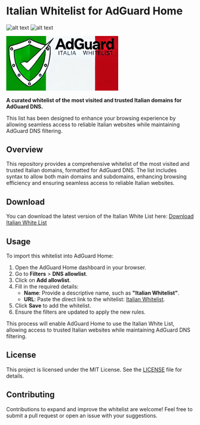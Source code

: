 # Italian Whitelist for AdGuard Home
![alt text](https://badgen.net/badge/platform/AdGuard/orange?) ![alt text](https://badgen.net/badge/content/whitelist/green?)

<img src="https://github.com/paolo-hub/Italian-AdGuard-Whitelist/blob/8995951471866f8a07a24cc781ac96272b5f9078/Italian%20Whitelist.jpg" alt="Italian Whitelist" width="300"/>

**A curated whitelist of the most visited and trusted Italian domains for AdGuard DNS.**  

This list has been designed to enhance your browsing experience by allowing seamless access to reliable Italian websites while maintaining AdGuard DNS filtering.

## Overview

This repository provides a comprehensive whitelist of the most visited and trusted Italian domains, formatted for AdGuard DNS. The list includes syntax to allow both main domains and subdomains, enhancing browsing efficiency and ensuring seamless access to reliable Italian websites.

## Download

You can download the latest version of the Italian White List here: [Download Italian White List](https://raw.githubusercontent.com/paolo-hub/Italian-AdGuard-Whitelist/refs/heads/main/adguard_italian_whitelist.txt)

## Usage

To import this whitelist into AdGuard Home:
1. Open the AdGuard Home dashboard in your browser.
2. Go to **Filters** > **DNS allowlist**.
3. Click on **Add allowlist**.
4. Fill in the required details:
   - **Name**: Provide a descriptive name, such as **"Italian Whitelist"**.
   - **URL**: Paste the direct link to the whitelist: [Italian Whitelist](https://raw.githubusercontent.com/paolo-hub/Italian-AdGuard-Whitelist/refs/heads/main/adguard_italian_whitelist.txt).
5. Click **Save** to add the whitelist.
6. Ensure the filters are updated to apply the new rules.

This process will enable AdGuard Home to use the Italian White List, allowing access to trusted Italian websites while maintaining AdGuard DNS filtering.


## License

This project is licensed under the MIT License. See the [LICENSE](LICENSE) file for details.

## Contributing

Contributions to expand and improve the whitelist are welcome! Feel free to submit a pull request or open an issue with your suggestions.
